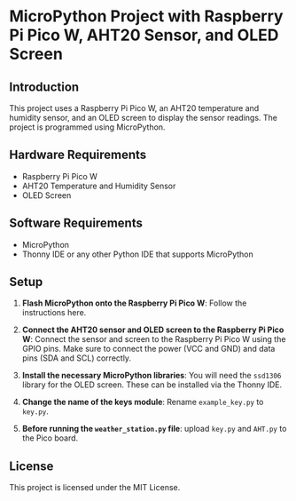# MicroPython Project with Raspberry Pi Pico W, AHT20 Sensor, and OLED Screen

## Introduction

This project uses a Raspberry Pi Pico W, an AHT20 temperature and humidity sensor, and an OLED screen to display the sensor readings. The project is programmed using MicroPython.

## Hardware Requirements

- Raspberry Pi Pico W
- AHT20 Temperature and Humidity Sensor
- OLED Screen

## Software Requirements

- MicroPython
- Thonny IDE or any other Python IDE that supports MicroPython

## Setup

1. **Flash MicroPython onto the Raspberry Pi Pico W**: Follow the instructions here.

2. **Connect the AHT20 sensor and OLED screen to the Raspberry Pi Pico W**: Connect the sensor and screen to the Raspberry Pi Pico W using the GPIO pins. Make sure to connect the power (VCC and GND) and data pins (SDA and SCL) correctly.

3. **Install the necessary MicroPython libraries**: You will need the `ssd1306` library for the OLED screen. These can be installed via the Thonny IDE.

4. **Change the name of the keys module**: Rename `example_key.py` to `key.py`.

5. **Before running the `weather_station.py` file**: upload `key.py` and `AHT.py` to the Pico board.

## License

This project is licensed under the MIT License.
